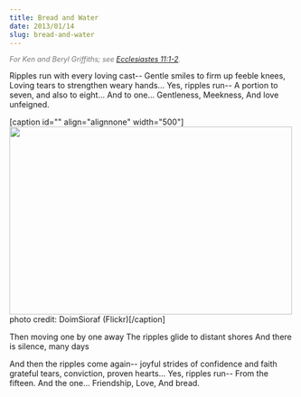 ```yaml
---
title: Bread and Water
date: 2013/01/14
slug: bread-and-water
---
```


<p style="font-style:italic;font-size:90%;color:#777;">For Ken and Beryl Griffiths; see <a href="http://www.lds.org/scriptures/ot/eccl/11.1-2?lang=eng#1" target="_blank">Ecclesiastes 11:1-2</a>.</p>
Ripples run with every loving cast--
Gentle smiles to firm up feeble knees,
Loving tears to strengthen weary hands...
Yes, ripples run--
A portion to seven, and also to eight...
And to one...
Gentleness,
Meekness,
And love unfeigned.

[caption id="" align="alignnone" width="500"]<a href="http://www.flickr.com/photos/cleanslatephotography/7899420602/"><img alt="" src="http://farm9.staticflickr.com/8042/7899420602_e018068e9b.jpg" width="500" height="333" /></a> photo credit: DoimSioraf (Flickr)[/caption]

Then moving one by one away
The ripples glide to distant shores
And there is silence, many days

And then the ripples come again--
joyful strides of confidence and faith
grateful tears, conviction, proven hearts...
Yes, ripples run--
From the fifteen.
And the one...
Friendship,
Love,
And bread.